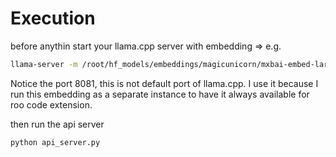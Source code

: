 # Execution

before anythin start your llama.cpp server with embedding => e.g. 

```bash
llama-server -m /root/hf_models/embeddings/magicunicorn/mxbai-embed-large-v1/mxbai-embed-large-v1-q8_0.gguf -c 512 --port 8081
```

Notice the port 8081, this is not default port of llama.cpp. I use it because I run this embedding as a separate instance to have it always available for roo code extension.

then run the api server

```python
python api_server.py
```
